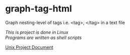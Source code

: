 # graph-tag-html
Graph nesting-level of tags i.e. &lt;tag>, &lt;/tag> in a text file

_This is project is done in Linux_  
_Programs are written as shell scripts_

[Unix Project Document](./UnixProjectDocument.pdf)

